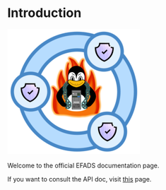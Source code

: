# Introduction

![EFADS Logo](logo.png)

Welcome to the official EFADS documentation page.

If you want to consult the API doc, visit [this](api/) page.

